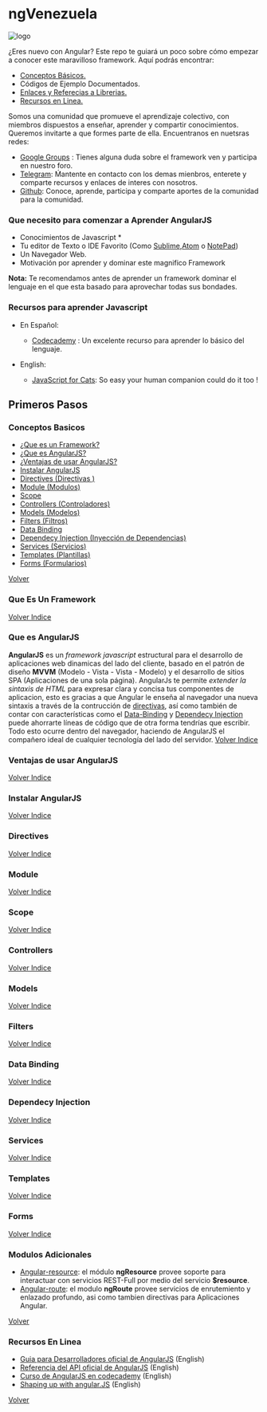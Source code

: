# ngVenezuela

![logo](https://github.com/ngVenezuela/press-kit/blob/master/img/logo/logo_angular.png)


¿Eres nuevo con Angular? Este repo te guiará un poco sobre cómo empezar a conocer este maravilloso framework. Aquí podrás encontrar:

  - [Conceptos Básicos.](#conceptos-basicos) 
  - Códigos de Ejemplo Documentados.
  - [Enlaces y Referecias a Librerias.](#modulos-adicionales)
  - [Recursos en Linea.](#recursos-en-linea)


Somos una comunidad que promueve el aprendizaje colectivo, con miembros dispuestos a enseñar, aprender y compartir conocimientos. Queremos invitarte a que formes parte de ella. Encuentranos en nuetsras redes:

 - [Google Groups](bit.ly/ng-venezuela-google-groups) : Tienes alguna duda sobre el framework ven y participa en nuestro foro.
 - [Telegram](bit.ly/ng-venezuela-telegram): Ḿantente en contacto con los demas mienbros, enterete y comparte recursos y enlaces de interes con nosotros.
 - [Github](https://github.com/ngVenezuela): Conoce, aprende, participa y comparte aportes de la comunidad para la comunidad.



### Que necesito para comenzar a Aprender AngularJS

* Conocimientos de Javascript *
* Tu editor de Texto o IDE Favorito (Como [Sublime](http://www.sublimetext.com/),[Atom](https://atom.io/) o [NotePad](https://notepad-plus-plus.org/))
* Un Navegador Web. 
* Motivación por aprender y dominar este magnifico Framework

**Nota:** Te recomendamos antes de aprender un framework dominar el lenguaje en el que esta basado para aprovechar todas sus bondades.

### Recursos para aprender Javascript
- En Español:
    - [Codecademy](https://www.codecademy.com/tracks/javascript) : Un excelente recurso para aprender lo básico del lenguaje.

- English:
    - [JavaScript for Cats](http://jsforcats.com/): So easy your human companion could do it too !


## Primeros Pasos
### Conceptos Basicos
- [¿Que es un Framework?](#que-es-un-framework)
- [¿Que es AngularJS?](#que-es-angularjs)
- [¿Ventajas de usar AngularJS?](#ventajas-de-usar-angularjs)
- [Instalar AngularJS](#instalar-angularjs)
- [Directives (Directivas )](#directives)
- [Module (Modulos)](#module)
- [Scope](#scope)
- [Controllers (Controladores)](#controllers)
- [Models (Modelos)](#models)
- [Filters (Filtros)](#filters)
- [Data Binding](#data-binding)
- [Dependecy Injection (Inyección de Dependencias)](#dependecy-injection)
- [Services (Servicios)](#services)
- [Templates (Plantillas)](#templates)
- [Forms (Formularios)](#form)

[Volver](#ngvenezuela)

### Que Es Un Framework

[Volver Indice](#conceptos-basicos)

### Que es AngularJS

**AngularJS** es un *framework javascript* estructural para el desarrollo de aplicaciones web dinamicas del lado del cliente, basado en el 
patrón de diseño **MVVM** (Modelo - Vista - Vista - Modelo) y el desarrollo de sitios SPA (Aplicaciones de una sola página). AngularJs te 
permite *extender la sintaxis de HTML* para expresar clara y concisa tus componentes de aplicacion, esto es gracias a que Angular 
le enseña al navegador una nueva sintaxis a través de la contrucción de [directivas](#directives), así como también de contar con 
características como el [Data-Binding](#data-binding) y [Dependecy Injection](#dependecy-injection) puede ahorrarte líneas de código
que de otra forma tendrías que escribir. Todo esto ocurre dentro del navegador, haciendo de AngularJS el compañero ideal de cualquier 
tecnología del lado del servidor.
[Volver Indice](#conceptos-basicos)

### Ventajas de usar AngularJS
[Volver Indice](#conceptos-basicos)

### Instalar AngularJS
[Volver Indice](#conceptos-basicos)

### Directives
[Volver Indice](#conceptos-basicos)

### Module
[Volver Indice](#conceptos-basicos)

### Scope
[Volver Indice](#conceptos-basicos)

### Controllers
[Volver Indice](#conceptos-basicos)

### Models
[Volver Indice](#conceptos-basicos)

### Filters
[Volver Indice](#conceptos-basicos)

### Data Binding
[Volver Indice](#conceptos-basicos)

### Dependecy Injection
[Volver Indice](#conceptos-basicos)

### Services
[Volver Indice](#conceptos-basicos)

### Templates
[Volver Indice](#conceptos-basicos)

### Forms
[Volver Indice](#conceptos-basicos)

### Modulos Adicionales

- [Angular-resource](https://code.angularjs.org/1.4.4/angular-resource.min.js): el módulo **ngResource** provee soporte para interactuar con servicios REST-Full por medio del servicio **$resource**. 
- [Angular-route](https://code.angularjs.org/1.4.4/angular-route.min.js): el modulo **ngRoute** provee servicios de enrutemiento y enlazado profundo, asi como tambien directivas para Aplicaciones Angular.

[Volver](#ngvenezuela)

### Recursos En Linea

- [Guia para Desarrolladores  oficial de AngularJS](https://docs.angularjs.org/guide) (English)
- [Referencia del API oficial de AngularJS](https://docs.angularjs.org/api) (English)
- [Curso de AngularJS en codecademy](https://www.codecademy.com/es/courses/learn-angularjs) (English)
- [Shaping up with angular.JS](http://campus.codeschool.com/courses/shaping-up-with-angular-js/intro) (English)

[Volver](#ngvenezuela)
